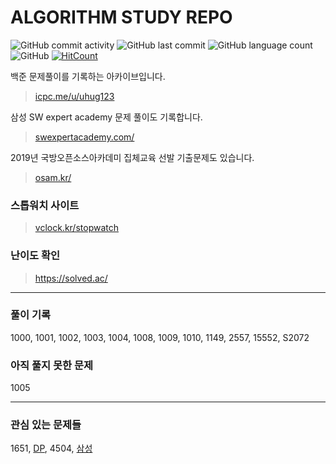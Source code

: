 # ALGORITHM STUDY REPO
![GitHub commit activity](https://img.shields.io/github/commit-activity/m/dokysp/acmicpc-practice) ![GitHub last commit](https://img.shields.io/github/last-commit/dokysp/acmicpc-practice) ![GitHub language count](https://img.shields.io/github/languages/count/dokysp/acmicpc-practice) ![GitHub](https://img.shields.io/github/license/dokysp/acmicpc-practice)
[![HitCount](http://hits.dwyl.com/DokySp/acmicpc-practice.svg)](http://hits.dwyl.com/DokySp/acmicpc-practice)


백준 문제풀이를 기록하는 아카이브입니다.
> [icpc.me/u/uhug123](http://icpc.me/u/uhug123)

삼성 SW expert academy 문제 풀이도 기록합니다.
> [swexpertacademy.com/](https://swexpertacademy.com/main/code/problem/problemList.do)

2019년 국방오픈소스아카데미 집체교육 선발 기출문제도 있습니다.
> [osam.kr/](https://osam.kr/)


### 스톱워치 사이트
> [vclock.kr/stopwatch](https://vclock.kr/stopwatch/)

### 난이도 확인
> https://solved.ac/

---

### 풀이 기록
1000, 1001, 1002, 1003, 1004, 1008, 1009, 1010, 1149, 2557, 15552, 
S2072

### 아직 풀지 못한 문제
1005

---

### 관심 있는 문제들
1651, [DP](https://www.acmicpc.net/problem/tag/%EB%8B%A4%EC%9D%B4%EB%82%98%EB%AF%B9%20%ED%94%84%EB%A1%9C%EA%B7%B8%EB%9E%98%EB%B0%8D), 4504, [삼성](https://www.acmicpc.net/workbook/view/1152)
